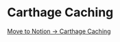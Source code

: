 # Carthage Caching



[Move to Notion -> Carthage Caching](https://www.notion.so/wingchhk/Carthage-Caching-0b7a820a34e7467ba2d8accdc036b69d)

